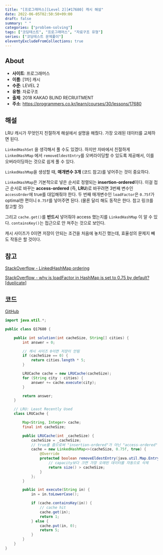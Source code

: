```yaml
---
title: "[프로그래머스][Level 2][#17680] 캐시 해설"
date: 2022-06-05T02:50:50+09:00
draft: false
summary: " "
categories: ["problem-solving"]
tags: ["코딩테스트", "프로그래머스", "자료구조 유형"]
series: ["코딩테스트 문제풀이"]
eleventyExcludeFromCollections: true
---
```


## About

- **사이트**: 프로그래머스
- **이름**: \[1차\] 캐시
- **수준**: LEVEL 2
- **유형**: 자료구조
- **출제**: 2018 KAKAO BLIND RECRUITMENT
- **주소**: https://programmers.co.kr/learn/courses/30/lessons/17680

## 해설

LRU 캐시가 무엇인지 친절하게 해설에서 설명을 해줬다. 가장 오래된 데이터를 교체하면 된다.

`LinkedHashSet` 을 생각해서 풀 수도 있겠다. 하지만 자바에서 친절하게 `LinkedHashMap` 에서 `removeEldestEntry`를 오버라이딩할 수 있도록 제공해서, 이를 오버라이딩하는 것으로 쉽게 풀 수 있다.

`LinkedHashMap`을 생성할 때, **매개변수 3개** (코드 참고)를 넣어주는 것이 중요하다.

`LinkedHashMap`은 기본적으로 넣은 순서로 정렬되는 **insertion-ordered**이다. 이걸 접근 순서로 바꾸는 **access-ordered** (즉, **LRU**)로 바꾸려면 3번째 변수인 `accessOrder`에 true를 대입해줘야 한다. 두 번째 매개변수인 `loadFactor`은 `0.75f`가 optimal한 편이니 `0.75f`를 넣어주면 된다. (물론 달리 해도 동작은 한다. 참고 링크를 참고할 것)

그리고 `cache.get()`를 **반드시** 넣어줘야 access 했는지를 `LinkedHashMap` 이 알 수 있다. `containsKey()`는 접근으로 안 쳐주는 것으로 보인다.

캐시 사이즈가 0이면 저장이 안되는 조건을 처음에 놓치긴 했는데, 효율성의 문제지 빼도 작동은 할 것이다.

## 참고

[StackOverflow - LinkedHashMap ordering](https://stackoverflow.com/questions/35838739/linkedhashmap-ordering)

[StackOverflow - why is loadFactor in HashMap is set to 0.75 by default? [duplicate]](https://stackoverflow.com/questions/61341274/why-is-loadfactor-in-hashmap-is-set-to-0-75-by-default)

## 코드

[GitHub](https://github.com/litsynp/ps-java/blob/main/app/src/main/java/psjava/programmers/challenges/level2/Q17680.java)

```java
import java.util.*;

public class Q17680 {

    public int solution(int cacheSize, String[] cities) {
        int answer = 0;

        // 캐시 사이즈 0이면 저장이 안됨
        if (cacheSize == 0) {
            return cities.length * 5;
        }

        LRUCache cache = new LRUCache(cacheSize);
        for (String city : cities) {
            answer += cache.execute(city);
        }

        return answer;
    }

    // LRU: Least Recently Used
    class LRUCache {

        Map<String, Integer> cache;
        final int cacheSize;

        public LRUCache(int _cacheSize) {
            cacheSize = _cacheSize;
            // true를 줌으로써 "insertion-ordered"가 아닌 "access-ordered" map으로 바꾼다.
            cache = new LinkedHashMap<>(cacheSize, 0.75f, true) {
                @Override
                protected boolean removeEldestEntry(java.util.Map.Entry<String, Integer> eldest) {
                    // capacity보다 크면 가장 오래된 데이터를 자동으로 삭제
                    return size() > cacheSize;
                }
            };
        }

        public int execute(String in) {
            in = in.toLowerCase();

            if (cache.containsKey(in)) {
                // cache hit
                cache.get(in);
                return 1;
            } else {
                cache.put(in, 0);
                return 5;
            }
        }
    }
}
```

